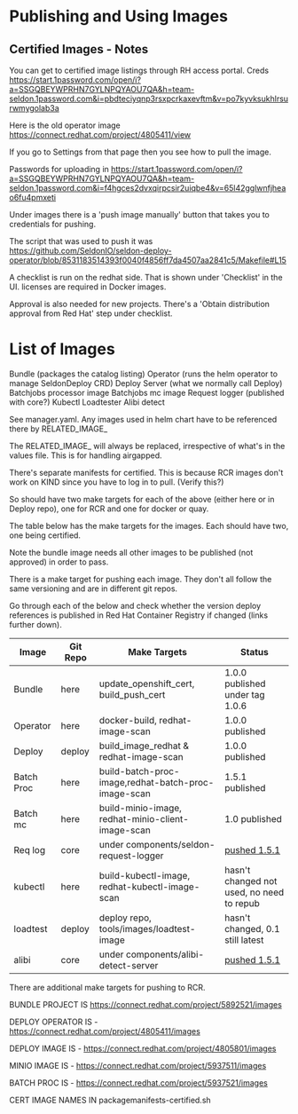 # Publishing and Using Images

## Certified Images - Notes

You can get to certified image listings through RH access portal. Creds https://start.1password.com/open/i?a=SSGQBEYWPRHN7GYLNPQYAOU7QA&h=team-seldon.1password.com&i=pbdteciyqnp3rsxpcrkaxevftm&v=po7kyvksukhlrsurwmygolab3a

Here is the old operator image https://connect.redhat.com/project/4805411/view

If you go to Settings from that page then you see how to pull the image.

Passwords for uploading in https://start.1password.com/open/i?a=SSGQBEYWPRHN7GYLNPQYAOU7QA&h=team-seldon.1password.com&i=f4hgces2dvxqirpcsir2uiqbe4&v=65l42gglwnfjheao6fu4pmxeti

Under images there is a 'push image manually' button that takes you to credentials for pushing.

The script that was used to push it was https://github.com/SeldonIO/seldon-deploy-operator/blob/8531183514393f0040f4856ff7da4507aa2841c5/Makefile#L15

A checklist is run on the redhat side. That is shown under 'Checklist' in the UI. licenses are required in Docker images.

Approval is also needed for new projects. There's a 'Obtain distribution approval from Red Hat' step under checklist.

# List of Images

Bundle (packages the catalog listing)
Operator (runs the helm operator to manage SeldonDeploy CRD)
Deploy Server (what we normally call Deploy)
Batchjobs processor image
Batchjobs mc image
Request logger (published with core?)
Kubectl
Loadtester
Alibi detect

See manager.yaml. Any images used in helm chart have to be referenced there by RELATED_IMAGE_

The RELATED_IMAGE_ will always be replaced, irrespective of what's in the values file. This is for handling airgapped.

There's separate manifests for certified. This is because RCR images don't work on KIND since you have to log in to pull. (Verify this?)

So should have two make targets for each of the above (either here or in Deploy repo), one for RCR and one for docker or quay.

The table below has the make targets for the images. Each should have two, one being certified.

Note the bundle image needs all other images to be published (not approved) in order to pass.

There is a make target for pushing each image. They don't all follow the same versioning and are in different git repos.

Go through each of the below and check whether the version deploy references is published in Red Hat Container Registry if changed (links further down).

| Image      | Git Repo   | Make Targets                                        |  Status |
| ---------- | ---------- | --------------------------------------------------- | ----------- |
| Bundle     | here       |update_openshift_cert, build_push_cert               | 1.0.0 published under tag 1.0.6  |
| Operator   | here       |docker-build, redhat-image-scan                      | 1.0.0 published |
| Deploy     | deploy     |build_image_redhat & redhat-image-scan  | 1.0.0 published |
| Batch Proc | here       |build-batch-proc-image,redhat-batch-proc-image-scan  | 1.5.1 published |
| Batch mc   | here       |build-minio-image, redhat-minio-client-image-scan    | 1.0 published |
| Req log    | core       |under components/seldon-request-logger      | [pushed 1.5.1](https://connect.redhat.com/project/3993051/images) |
| kubectl    | here       |build-kubectl-image, redhat-kubectl-image-scan       | hasn't changed not used, no need to repub |
| loadtest   | deploy     |deploy repo, tools/images/loadtest-image             | hasn't changed, 0.1 still latest |
| alibi      | core       |under components/alibi-detect-server                 | [pushed 1.5.1](https://connect.redhat.com/project/3993461/images)   |

There are additional make targets for pushing to RCR.

BUNDLE PROJECT IS https://connect.redhat.com/project/5892521/images

DEPLOY OPERATOR IS - https://connect.redhat.com/project/4805411/images

DEPLOY IMAGE IS - https://connect.redhat.com/project/4805801/images

MINIO IMAGE IS - https://connect.redhat.com/project/5937511/images

BATCH PROC IS - https://connect.redhat.com/project/5937521/images

CERT IMAGE NAMES IN packagemanifests-certified.sh

